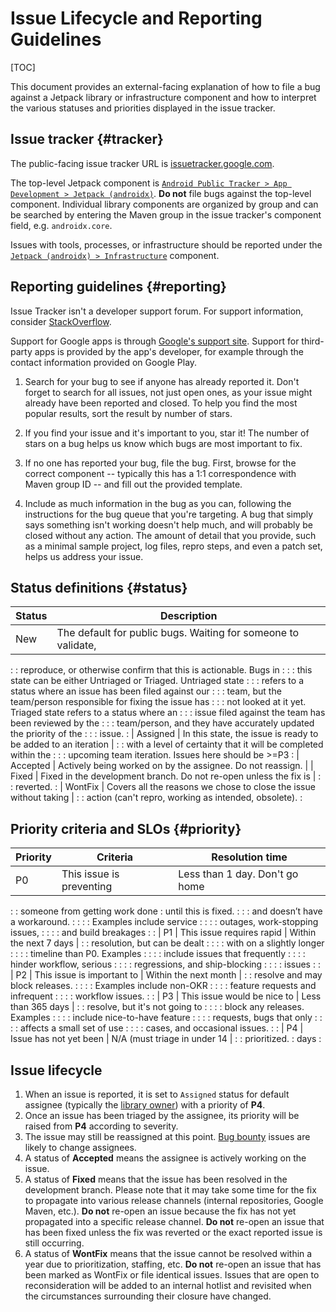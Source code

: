 # Issue Lifecycle and Reporting Guidelines

[TOC]

This document provides an external-facing explanation of how to file a bug
against a Jetpack library or infrastructure component and how to interpret the
various statuses and priorities displayed in the issue tracker.

## Issue tracker {#tracker}

The public-facing issue tracker URL is
[issuetracker.google.com](https://issuetracker.google.com).

The top-level Jetpack component is
[`Android Public Tracker > App Development > Jetpack (androidx)`](https://issuetracker.google.com/components/192731/manage#basic).
**Do not** file bugs against the top-level component. Individual library
components are organized by group and can be searched by entering the Maven
group in the issue tracker's component field, e.g. `androidx.core`.

Issues with tools, processes, or infrastructure should be reported under the
[`Jetpack (androidx) > Infrastructure`](https://issuetracker.google.com/components/705292/manage#basic)
component.

## Reporting guidelines {#reporting}

Issue Tracker isn't a developer support forum. For support information, consider
[StackOverflow](http://stackoverflow.com).

Support for Google apps is through
[Google's support site](http://support.google.com/). Support for third-party
apps is provided by the app's developer, for example through the contact
information provided on Google Play.

1.  Search for your bug to see if anyone has already reported it. Don't forget
    to search for all issues, not just open ones, as your issue might already
    have been reported and closed. To help you find the most popular results,
    sort the result by number of stars.

1.  If you find your issue and it's important to you, star it! The number of
    stars on a bug helps us know which bugs are most important to fix.

1.  If no one has reported your bug, file the bug. First, browse for the correct
    component -- typically this has a 1:1 correspondence with Maven group ID --
    and fill out the provided template.

1.  Include as much information in the bug as you can, following the
    instructions for the bug queue that you're targeting. A bug that simply says
    something isn't working doesn't help much, and will probably be closed
    without any action. The amount of detail that you provide, such as a minimal
    sample project, log files, repro steps, and even a patch set, helps us
    address your issue.

## Status definitions {#status}

| Status   | Description                                                       |
| -------- | ----------------------------------------------------------------- |
| New      | The default for public bugs. Waiting for someone to validate,     |
:          : reproduce, or otherwise confirm that this is actionable. Bugs in  :
:          : this state can be either Untriaged or Triaged. Untriaged state    :
:          : refers to a status where an issue has been filed against our      :
:          : team, but the team/person responsible for fixing the issue has    :
:          : not looked at it yet. Triaged state refers to a status where an   :
:          : issue filed against the team has been reviewed by the             :
:          : team/person, and they have accurately updated the priority of the :
:          : issue.                                                            :
| Assigned | In this state, the issue is ready to be added to an iteration     |
:          : with a level of certainty that it will be completed within the    :
:          : upcoming team iteration. Issues here should be >=P3               :
| Accepted | Actively being worked on by the assignee. Do not reassign.        |
| Fixed    | Fixed in the development branch. Do not re-open unless the fix is |
:          : reverted.                                                         :
| WontFix  | Covers all the reasons we chose to close the issue without taking |
:          : action (can't repro, working as intended, obsolete).              :

## Priority criteria and SLOs {#priority}

| Priority | Criteria                        | Resolution time                |
| -------- | ------------------------------- | ------------------------------ |
| P0       | This issue is preventing        | Less than 1 day. Don't go home |
:          : someone from getting work done  : until this is fixed.           :
:          : and doesn’t have a workaround.  :                                :
:          : Examples include service        :                                :
:          : outages, work-stopping issues,  :                                :
:          : and build breakages             :                                :
| P1       | This issue requires rapid       | Within the next 7 days         |
:          : resolution, but can be dealt    :                                :
:          : with on a slightly longer       :                                :
:          : timeline than P0. Examples      :                                :
:          : include issues that frequently  :                                :
:          : hinder workflow, serious        :                                :
:          : regressions, and ship-blocking  :                                :
:          : issues                          :                                :
| P2       | This issue is important to      | Within the next month          |
:          : resolve and may block releases. :                                :
:          : Examples include non-OKR        :                                :
:          : feature requests and infrequent :                                :
:          : workflow issues.                :                                :
| P3       | This issue would be nice to     | Less than 365 days             |
:          : resolve, but it's not going to  :                                :
:          : block any releases. Examples    :                                :
:          : include nice-to-have feature    :                                :
:          : requests, bugs that only        :                                :
:          : affects a small set of use      :                                :
:          : cases, and occasional issues.   :                                :
| P4       | Issue has not yet been          | N/A (must triage in under 14   |
:          : prioritized.                    : days                           :

## Issue lifecycle

1.  When an issue is reported, it is set to `Assigned` status for default
    assignee (typically the [library owner](/docs/owners.md))
    with a priority of **P4**.
1.  Once an issue has been triaged by the assignee, its priority will be raised
    from **P4** according to severity.
1.  The issue may still be reassigned at this point.
    [Bug bounty](/docs/onboarding.md#bug-bounty) issues are
    likely to change assignees.
1.  A status of **Accepted** means the assignee is actively working on the
    issue.
1.  A status of **Fixed** means that the issue has been resolved in the
    development branch. Please note that it may take some time for the fix to
    propagate into various release channels (internal repositories, Google
    Maven, etc.). **Do not** re-open an issue because the fix has not yet
    propagated into a specific release channel. **Do not** re-open an issue that
    has been fixed unless the fix was reverted or the exact reported issue is
    still occurring.
1.  A status of **WontFix** means that the issue cannot be resolved within a
    year due to prioritization, staffing, etc. **Do not** re-open an issue that
    has been marked as WontFix or file identical issues. Issues that are open to
    reconsideration will be added to an internal hotlist and revisited when the
    circumstances surrounding their closure have changed.
